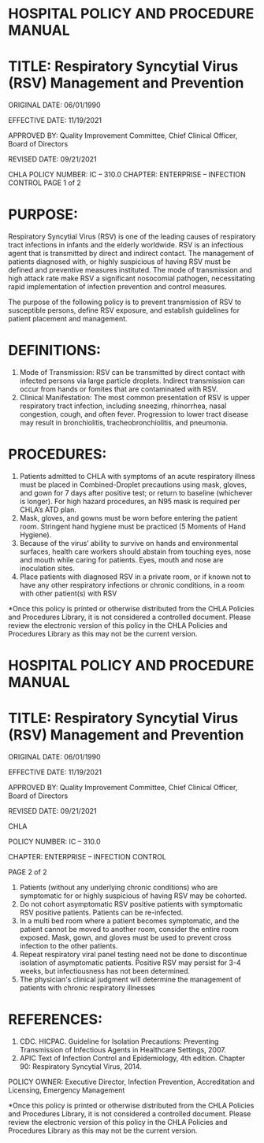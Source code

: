 # HOSPITAL POLICY AND PROCEDURE MANUAL

# TITLE: Respiratory Syncytial Virus (RSV) Management and Prevention

ORIGINAL DATE: 06/01/1990

EFFECTIVE DATE: 11/19/2021

APPROVED BY: Quality Improvement Committee, Chief Clinical Officer, Board of Directors

REVISED DATE: 09/21/2021

CHLA
POLICY NUMBER: IC – 310.0
CHAPTER: ENTERPRISE – INFECTION CONTROL
PAGE 1 of 2

# PURPOSE:

Respiratory Syncytial Virus (RSV) is one of the leading causes of respiratory tract infections in infants and the elderly worldwide. RSV is an infectious agent that is transmitted by direct and indirect contact. The management of patients diagnosed with, or highly suspicious of having RSV must be defined and preventive measures instituted. The mode of transmission and high attack rate make RSV a significant nosocomial pathogen, necessitating rapid implementation of infection prevention and control measures.

The purpose of the following policy is to prevent transmission of RSV to susceptible persons, define RSV exposure, and establish guidelines for patient placement and management.

# DEFINITIONS:

1. Mode of Transmission: RSV can be transmitted by direct contact with infected persons via large particle droplets. Indirect transmission can occur from hands or fomites that are contaminated with RSV.
2. Clinical Manifestation: The most common presentation of RSV is upper respiratory tract infection, including sneezing, rhinorrhea, nasal congestion, cough, and often fever. Progression to lower tract disease may result in bronchiolitis, tracheobronchiolitis, and pneumonia.

# PROCEDURES:

1. Patients admitted to CHLA with symptoms of an acute respiratory illness must be placed in Combined-Droplet precautions using mask, gloves, and gown for 7 days after positive test; or return to baseline (whichever is longer). For high hazard procedures, an N95 mask is required per CHLA’s ATD plan.
2. Mask, gloves, and gowns must be worn before entering the patient room. Stringent hand hygiene must be practiced (5 Moments of Hand Hygiene).
3. Because of the virus’ ability to survive on hands and environmental surfaces, health care workers should abstain from touching eyes, nose and mouth while caring for patients. Eyes, mouth and nose are inoculation sites.
4. Place patients with diagnosed RSV in a private room, or if known not to have any other respiratory infections or chronic conditions, in a room with other patient(s) with RSV

*Once this policy is printed or otherwise distributed from the CHLA Policies and Procedures Library, it is not considered a controlled document. Please review the electronic version of this policy in the CHLA Policies and Procedures Library as this may not be the current version.
# HOSPITAL POLICY AND PROCEDURE MANUAL

# TITLE: Respiratory Syncytial Virus (RSV) Management and Prevention

ORIGINAL DATE: 06/01/1990

EFFECTIVE DATE: 11/19/2021

APPROVED BY: Quality Improvement Committee, Chief Clinical Officer, Board of Directors

REVISED DATE: 09/21/2021

CHLA

POLICY NUMBER: IC – 310.0

CHAPTER: ENTERPRISE – INFECTION CONTROL

PAGE 2 of 2

1. Patients (without any underlying chronic conditions) who are symptomatic for or highly suspicious of having RSV may be cohorted.
2. Do not cohort asymptomatic RSV positive patients with symptomatic RSV positive patients. Patients can be re-infected.
3. In a multi bed room where a patient becomes symptomatic, and the patient cannot be moved to another room, consider the entire room exposed. Mask, gown, and gloves must be used to prevent cross infection to the other patients.
4. Repeat respiratory viral panel testing need not be done to discontinue isolation of asymptomatic patients. Positive RSV may persist for 3-4 weeks, but infectiousness has not been determined.
5. The physician's clinical judgment will determine the management of patients with chronic respiratory illnesses

# REFERENCES:

1. CDC. HICPAC. Guideline for Isolation Precautions: Preventing Transmission of Infectious Agents in Healthcare Settings, 2007.
2. APIC Text of Infection Control and Epidemiology, 4th edition. Chapter 90: Respiratory Syncytial Virus, 2014.

POLICY OWNER: Executive Director, Infection Prevention, Accreditation and Licensing, Emergency Management

*Once this policy is printed or otherwise distributed from the CHLA Policies and Procedures Library, it is not considered a controlled document. Please review the electronic version of this policy in the CHLA Policies and Procedures Library as this may not be the current version.